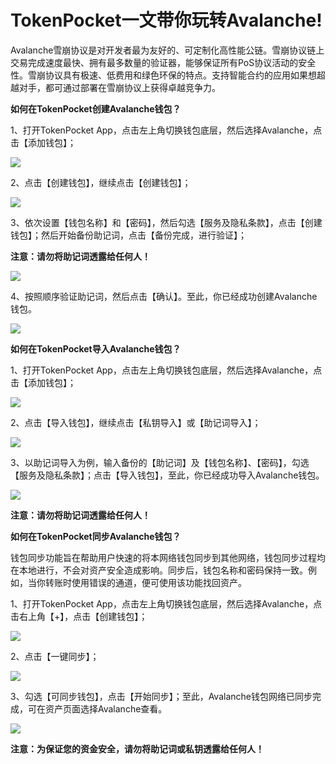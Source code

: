 # TokenPocket一文带你玩转Avalanche!

Avalanche雪崩协议是对开发者最为友好的、可定制化高性能公链。雪崩协议链上交易完成速度最快、拥有最多数量的验证器，能够保证所有PoS协议活动的安全性。雪崩协议具有极速、低费用和绿色环保的特点。支持智能合约的应用如果想超越对手，都可通过部署在雪崩协议上获得卓越竞争力。

**如何在TokenPocket创建Avalanche钱包？**

1、打开TokenPocket App，点击左上角切换钱包底层，然后选择Avalanche，点击【添加钱包】；

![](<../../.gitbook/assets/1 (48) (1).png>)

2、点击【创建钱包】，继续点击【创建钱包】；

![](<../../.gitbook/assets/2 (27) (1).png>)

3、依次设置【钱包名称】和【密码】，然后勾选【服务及隐私条款】，点击【创建钱包】；然后开始备份助记词，点击【备份完成，进行验证】；

**注意：请勿将助记词透露给任何人！**

![](<../../.gitbook/assets/3 (20).png>)

4、按照顺序验证助记词，然后点击【确认】。至此，你已经成功创建Avalanche钱包。

![](<../../.gitbook/assets/4 (14).png>)

**如何在TokenPocket导入Avalanche钱包？**

1、打开TokenPocket App，点击左上角切换钱包底层，然后选择Avalanche，点击【添加钱包】；

![](<../../.gitbook/assets/5 (7).png>)

2、点击【导入钱包】，继续点击【私钥导入】或【助记词导入】；

![](<../../.gitbook/assets/6 (5).png>)

3、以助记词导入为例，输入备份的【助记词】及【钱包名称】、【密码】，勾选【服务及隐私条款】；点击【导入钱包】，至此，你已经成功导入Avalanche钱包。

![](<../../.gitbook/assets/7 (5).png>)

**注意：请勿将助记词透露给任何人！**

**如何在TokenPocket同步Avalanche钱包？**

钱包同步功能旨在帮助用户快速的将本网络钱包同步到其他网络，钱包同步过程均在本地进行，不会对资产安全造成影响。同步后，钱包名称和密码保持一致。例如，当你转账时使用错误的通道，便可使用该功能找回资产。

1、打开TokenPocket App，点击左上角切换钱包底层，然后选择Avalanche，点击右上角【+】，点击【创建钱包】；

![](<../../.gitbook/assets/8 (2).png>)

2、点击【一键同步】；

![](<../../.gitbook/assets/9 (4).png>)

3、勾选【可同步钱包】，点击【开始同步】；至此，Avalanche钱包网络已同步完成，可在资产页面选择Avalanche查看。

![](<../../.gitbook/assets/10 (2).png>)

**注意：为保证您的资金安全，请勿将助记词或私钥透露给任何人！**
